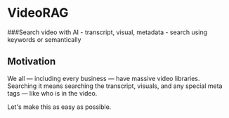 # VideoRAG

###Search video with AI - transcript, visual, metadata - search using keywords or semantically

## Motivation

We all — including every business — have massive video libraries. Searching it means searching the transcript, visuals, and any special meta tags — like who is in the video.

Let's make this as easy as possible.
